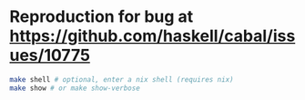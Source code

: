 # Reproduction for bug at https://github.com/haskell/cabal/issues/10775

```bash
make shell # optional, enter a nix shell (requires nix)
make show # or make show-verbose
```
